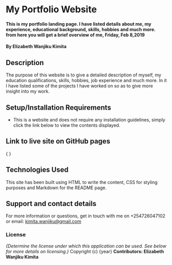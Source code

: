 # My Portfolio Website
#### This is my portfolio landing page. I have listed details about me, my experience, educational background, skills, hobbies and much more. from here you will get a brief overview of me, Friday, Feb 8,2019
#### By **Elizabeth Wanjiku Kimita**
## Description
The purpose of this website is to give a detailed description of myself, my education qualifications, skills, hobbies, job experience and much more. In it I have listed some of the projects I have worked on so as to give more insight into my work.
## Setup/Installation Requirements
* This is a website and does not require any installation guidelines, simply click the link below to view the contents displayed.
## Link to live site on GitHub pages
{ }
## Technologies Used
This site has been built using HTML to write the content, CSS for styling purposes and Markdown for the README page.
## Support and contact details
For more information or questions, get in touch with me on +254726047102 or email: kimita.wanjiku@gmail.com
### License
*{Determine the license under which this application can be used.  See below for more details on licensing.}*
Copyright (c) {year} **Contributors: Elizabeth Wanjiku Kimita**

